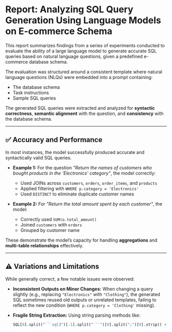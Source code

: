 # Report: Analyzing SQL Query Generation Using Language Models on E-commerce Schema

This report summarizes findings from a series of experiments conducted to evaluate the ability of a large language model to generate accurate SQL queries based on natural language questions, given a predefined e-commerce database schema.

The evaluation was structured around a consistent template where natural language questions (NLQs) were embedded into a prompt containing:

- The database schema
- Task instructions
- Sample SQL queries

The generated SQL queries were extracted and analyzed for **syntactic correctness**, **semantic alignment** with the question, and **consistency** with the database schema.

---

## ✅ Accuracy and Performance

In most instances, the model successfully produced accurate and syntactically valid SQL queries.

- **Example 1:** For the question _"Return the names of customers who bought products in the 'Electronics' category"_, the model correctly:
  - Used JOINs across `customers`, `orders`, `order_items`, and `products`
  - Applied filtering with `WHERE p.category = 'Electronics'`
  - Used `DISTINCT` to eliminate duplicate customer names

- **Example 2:** For _"Return the total amount spent by each customer"_, the model:
  - Correctly used `SUM(o.total_amount)`
  - Joined `customers` with `orders`
  - Grouped by customer name

These demonstrate the model’s capacity for handling **aggregations** and **multi-table relationships** effectively.

---

## ⚠️ Variations and Limitations

While generally correct, a few notable issues were observed:

- **Inconsistent Outputs on Minor Changes:** When changing a query slightly (e.g., replacing `"Electronics"` with `"Clothing"`), the generated SQL sometimes reused old outputs or unrelated templates, failing to reflect the new condition (`WHERE p.category = 'Clothing'` missing).
  
- **Fragile String Extraction:** Using string parsing methods like:
  ```python
  SQL[0].split("```sql3")[-1].split("```")[0].split(";")[0].strip() + ";"
